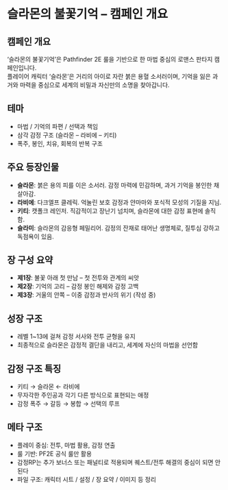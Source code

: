 # 슬라몬의 불꽃기억 – 캠페인 개요

## 캠페인 개요
‘슬라몬의 불꽃기억’은 Pathfinder 2E 룰을 기반으로 한 마법 중심의 로맨스 판타지 캠페인입니다.  
플레이어 캐릭터 ‘슬라몬’은 거리의 아이로 자란 붉은 용혈 소서러이며, 기억을 잃은 과거와 마력을 중심으로 세계의 비밀과 자신만의 소명을 찾아갑니다.

## 테마
- 마법 / 기억의 파편 / 선택과 책임
- 삼각 감정 구조 (슬라몬 – 라비에 – 키티)
- 폭주, 봉인, 치유, 회복의 반복 구조

## 주요 등장인물
- **슬라몬**: 붉은 용의 피를 이은 소서러. 감정 마력에 민감하며, 과거 기억을 봉인한 채 살아감.
- **라비에**: 다크엘프 클레릭. 억눌린 보호 감정과 얀마마와 포식적 모성의 기질을 지님.
- **키티**: 캣폴크 레인저. 직감적이고 장난기 넘치며, 슬라몬에 대한 감정 표현에 솔직함.
- **슬라미**: 슬라몬의 감응형 페밀리어. 감정의 잔재로 태어난 생명체로, 질투심 강하고 독점욕이 있음.

## 장 구성 요약
- **제1장**: 불꽃 아래 첫 만남 – 첫 전투와 관계의 씨앗
- **제2장**: 기억의 고리 – 감정 봉인 해제와 감정 고백
- **제3장**: 거울의 안쪽 – 이중 감정과 반사의 위기 (작성 중)

## 성장 구조
- 레벨 1~13에 걸쳐 감정 서사와 전투 균형을 유지
- 최종적으로 슬라몬은 감정적 결단을 내리고, 세계에 자신의 마법을 선언함

## 감정 구조 특징
- 키티 → 슬라몬 ← 라비에
- 무자각한 주인공과 각기 다른 방식으로 표현되는 애정
- 감정 폭주 → 갈등 → 봉합 → 선택의 루프

## 메타 구조
- 플레이 중심: 전투, 마법 활용, 감정 연출
- 룰 기반: PF2E 공식 룰만 활용
- 감정RP는 추가 보너스 또는 패널티로 적용되며 퀘스트/전투 해결의 중심이 되면 안된다
- 파일 구조: 캐릭터 시트 / 설정 / 장 요약 / 이미지 등 정리
